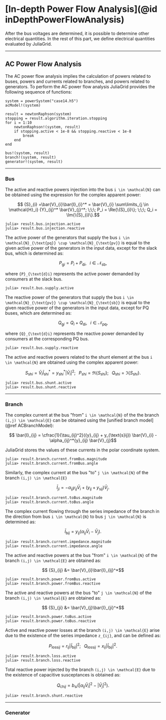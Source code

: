 # [In-depth Power Flow Analysis](@id inDepthPowerFlowAnalysis)

After the bus voltages are determined, it is possible to determine other electrical quantities. In the rest of this part, we define electrical quantities evaluated by JuliaGrid.

---

## AC Power Flow Analysis
The AC power flow analysis implies the calculation of powers related to buses, powers and currents related to branches, and powers related to generators. To perform the AC power flow analysis JuliaGrid provides the following sequence of functions:
```julia-repl
system = powerSystem("case14.h5")
acModel!(system)

result = newtonRaphson(system)
stopping = result.algorithm.iteration.stopping
for i = 1:10
    newtonRaphson!(system, result)
    if stopping.active < 1e-8 && stopping.reactive < 1e-8
        break
    end
end

bus!(system, result)
branch!(system, result)
generator!(system, result)
```

---

### Bus
The active and reactive powers injection into the bus ``i \in \mathcal{N}`` can be obtained using the expression for the complex apparent power:
```math
    {S}_{i} =\bar{V}_{i}\bar{I}_{i}^* = \bar{V}_{i} \sum\limits_{j \in \mathcal{H}_i} {Y}_{ij}^* \bar{V}_{j}^*; \;\;\;
    P_i = \Re{\{S}_{i}\}; \;\;\;
    Q_i = \Im{\{S}_{i}\}.
```
```julia-repl
julia> result.bus.injection.active
julia> result.bus.injection.reactive
```

The active power of the generators that supply the bus ``i \in \mathcal{N}_{\text{pq}} \cup \mathcal{N}_{\text{pv}}`` is equal to the given active power of the generators in the input data, except for the slack bus, which is determined as:
```math
    P_{\text{g}i} = P_i + P_{\text{d}i},\;\;\; i \in \mathcal{N}_{\text{sb}},
```
where ``{P}_{\text{d}i}`` represents the active power demanded by consumers at the slack bus.
```julia-repl
julia> result.bus.supply.active
```

The reactive power of the generators that supply the bus ``i \in \mathcal{N}_{\text{pv}} \cup \mathcal{N}_{\text{sb}}`` is equal to the given reactive power of the generators in the input data, except for PQ buses, which are determined as:
```math
    Q_{\text{g}i} = Q_i + Q_{\text{d}i},\;\;\; i \in \mathcal{N}_{\text{pq}},
```
where ``{Q}_{\text{d}i}`` represents the reactive power demanded by consumers at the corresponding PQ bus.
```julia-repl
julia> result.bus.supply.reactive
```

The active and reactive powers related to the shunt element at the bus ``i \in \mathcal{N}`` are obtained using the complex apparent power:
```math
  {S}_{\text{sh}i} =\bar{V}_{i}\bar{I}_{\text{sh}i}^* = {y}_{\text{sh}i}^*|\bar{V}_{i}|^2; \;\;\;
  {P}_{\text{sh}i} = \Re{\{S}_{\text{sh}i}\}; \;\;\;
  {Q}_{\text{sh}i} = \Im{\{S}_{\text{sh}i}\}.
```
```julia-repl
julia> result.bus.shunt.active
julia> result.bus.shunt.reactive
```

---

### Branch
The complex current at the bus "from" ``i \in \mathcal{N}`` of the the branch ``(i,j) \in \mathcal{E}`` can be obtained using the [unified branch model](@ref ACBranchModel):
```math
    \bar{I}_{ij} = \cfrac{1}{\tau_{ij}^2}({y}_{ij} + y_{\text{s}ij}) \bar{V}_{i} - \alpha_{ij}^*{y}_{ij} \bar{V}_{j}
```
JuliaGrid stores the values of these currents in the polar coordinate system.
```julia-repl
julia> result.branch.current.fromBus.magnitude
julia> result.branch.current.fromBus.angle
```
Similarly, the complex current at the bus "to" ``j \in \mathcal{N}`` of the branch ``(i,j) \in \mathcal{E}``
```math
    \bar{I}_{ji} = -\alpha_{ij}{y}_{ij} \bar{V}_{i} + ({y}_{ij} + y_{\text{s}ij}) \bar{V}_{j}.
```
```julia-repl
julia> result.branch.current.toBus.magnitude
julia> result.branch.current.toBus.angle
```
The complex current flowing through the series impedance of the branch in the direction from bus ``i \in \mathcal{N}`` to bus ``j \in \mathcal{N}`` is determined as:
```math
    \bar{I}_{\text{b}ij} =  y_{ij} (\alpha_{ij}\bar{V}_{i} - \bar{V}_{j}).
```
```julia-repl
julia> result.branch.current.impedance.magnitude
julia> result.branch.current.impedance.angle
```

The active and reactive powers at the bus "from" ``i \in \mathcal{N}`` of the branch ``(i,j) \in \mathcal{E}`` are obtained as:
```math
    {S}_{ij} &= \bar{V}_{i}\bar{I}_{ij}^*
```
```julia-repl
julia> result.branch.power.fromBus.active
julia> result.branch.power.fromBus.reactive
```
The active and reactive powers at the bus "to" ``j \in \mathcal{N}`` of the branch ``(i,j) \in \mathcal{E}`` are obtained as:
```math
    {S}_{ji} &= \bar{V}_{j}\bar{I}_{ji}^*
```
```julia-repl
julia> result.branch.power.toBus.active
julia> result.branch.power.toBus.reactive
```

Active and reactive power losses at the branch ``(i,j) \in \mathcal{E}`` arise due to the existence of the series impedance ``z_{ij}``, and can be defined as:
```math
  P_{\text{loss}ij} = r_{ij}|\bar{I}_{\text{b}ij}|^2; \;\;\;
  Q_{\text{loss}ij} = x_{ij}|\bar{I}_{\text{b}ij}|^2.
```
```julia-repl
julia> result.branch.loss.active
julia> result.branch.loss.reactive
```

Total reactive power injected by the branch ``(i,j) \in \mathcal{E}`` due to the existence of capacitive susceptances is obtained as:
```math
    Q_{\text{ch}ij} = b_{\text{s}i} (|\alpha_{ij}\bar{V}_{i}|^2 - |\bar{V}_{j}|^2).
```
```julia-repl
julia> result.branch.shunt.reactive
```

---

### Generator


